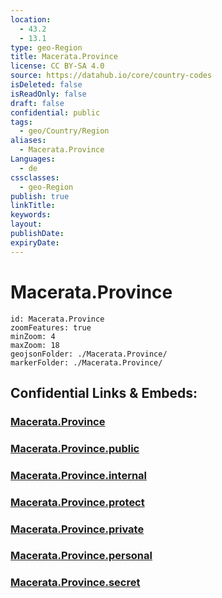 ```yaml
---
location:
  - 43.2
  - 13.1
type: geo-Region
title: Macerata.Province
license: CC BY-SA 4.0
source: https://datahub.io/core/country-codes
isDeleted: false
isReadOnly: false
draft: false
confidential: public
tags:
  - geo/Country/Region
aliases:
  - Macerata.Province
Languages:
  - de
cssclasses:
  - geo-Region
publish: true
linkTitle:
keywords:
layout:
publishDate:
expiryDate:
---
```


# Macerata.Province

```leaflet
id: Macerata.Province
zoomFeatures: true 
minZoom: 4 
maxZoom: 18
geojsonFolder: ./Macerata.Province/
markerFolder: ./Macerata.Province/
```


## Confidential Links & Embeds: 

### [Macerata.Province](/_Standards/Earth/Continent/Europe/Europe~South/Italy/regions~Italy/Marche/Macerata.Province.md) 

### [Macerata.Province.public](/_public/Earth/Continent/Europe/Europe~South/Italy/regions~Italy/Marche/Macerata.Province.public.md) 

### [Macerata.Province.internal](/_internal/Earth/Continent/Europe/Europe~South/Italy/regions~Italy/Marche/Macerata.Province.internal.md) 

### [Macerata.Province.protect](/_protect/Earth/Continent/Europe/Europe~South/Italy/regions~Italy/Marche/Macerata.Province.protect.md) 

### [Macerata.Province.private](/_private/Earth/Continent/Europe/Europe~South/Italy/regions~Italy/Marche/Macerata.Province.private.md) 

### [Macerata.Province.personal](/_personal/Earth/Continent/Europe/Europe~South/Italy/regions~Italy/Marche/Macerata.Province.personal.md) 

### [Macerata.Province.secret](/_secret/Earth/Continent/Europe/Europe~South/Italy/regions~Italy/Marche/Macerata.Province.secret.md)

